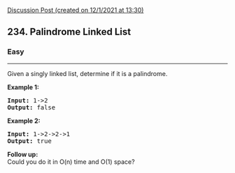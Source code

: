 [Discussion Post (created on 12/1/2021 at 13:30)](https://leetcode.com/problems/palindrome-linked-list/discuss/1061912/faster-than-92.84-of-C%2B%2B-online-submissions)  
<h2>234. Palindrome Linked List</h2><h3>Easy</h3><hr><div><p>Given a singly linked list, determine if it is a palindrome.</p>

<p><strong>Example 1:</strong></p>

<pre><strong>Input:</strong> 1-&gt;2
<strong>Output:</strong> false</pre>

<p><strong>Example 2:</strong></p>

<pre><strong>Input:</strong> 1-&gt;2-&gt;2-&gt;1
<strong>Output:</strong> true</pre>

<p><b>Follow up:</b><br>
Could you do it in O(n) time and O(1) space?</p>
</div>